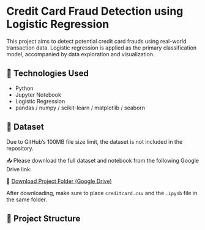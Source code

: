 # Credit Card Fraud Detection using Logistic Regression

This project aims to detect potential credit card frauds using real-world transaction data. Logistic regression is applied as the primary classification model, accompanied by data exploration and visualization.

## 📌 Technologies Used

- Python
- Jupyter Notebook
- Logistic Regression
- pandas / numpy / scikit-learn / matplotlib / seaborn

## 📂 Dataset

Due to GitHub’s 100MB file size limit, the dataset is not included in the repository.

📥 Please download the full dataset and notebook from the following Google Drive link:

🔗 [Download Project Folder (Google Drive)](https://drive.google.com/drive/folders/1BxRvylDM11mjiSRf1PmmUhC5VrB3B8vr?usp=drive_link)

After downloading, make sure to place `creditcard.csv` and the `.ipynb` file in the same folder.

## 📁 Project Structure

